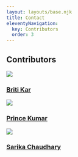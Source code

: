```yaml
---
layout: layouts/base.njk
title: Contact
eleventyNavigation:
  key: Contributors
  order: 3
---
```

<div class="min-h-[50vh] grid place-content-center justify-items-center relative">
  <h2 class="font-bold text-4xl my-5">Contributors</h2>
  <!-- <p class="font-light text-xl">Read our data driven and evidence based Tales</p> -->
  <!-- <a class="text-6xl font-light absolute bottom-5 text-gray-300 animate-bounce" href="#maincontent"><span class="iconify" data-icon="mdi-chevron-down"></span></a> -->
</div>

<div id="maincontent" class="container mx-auto px-8 grid lg:grid-cols-3 place-content-center justify-items-center gap-10 mb-10">
	<a target="_blank" href="https://twitter.com/KarBriti" class="flex items-center gap-10 border border-gray-300 shadow-md px-10 py-8 rounded-xl w-full max-w-[25rem]">
    <img class="w-10" src="https://api.multiavatar.com/1.svg" >
    <h3 class="font-medium text-lg">Briti Kar</h3>
  </a>
	<a target="_blank" href="https://twitter.com/princekumar037" class="flex items-center gap-10 border border-gray-300 shadow-md px-10 py-8 rounded-xl w-full max-w-[25rem]">
    <img class="w-10" src="https://api.multiavatar.com/2.svg" >
    <h3 class="font-medium text-lg">Prince Kumar</h3>
  </a>
	<a target="_blank" href="https://twitter.com/sarika_jnu" class="flex items-center gap-10 border border-gray-300 shadow-md px-10 py-8 rounded-xl w-full max-w-[25rem]">
    <img class="w-10" src="https://api.multiavatar.com/3.svg" >
    <h3 class="font-medium text-lg">Sarika Chaudhary</h3>
  </a>
</div>